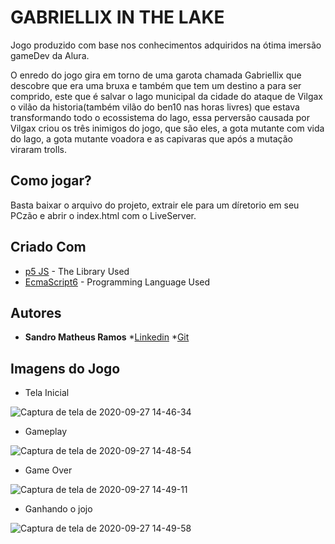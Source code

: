 # GABRIELLIX IN THE LAKE

Jogo produzido com base nos conhecimentos adquiridos na ótima imersão gameDev da Alura.

O enredo do jogo gira em torno de uma garota chamada Gabriellix que descobre que era uma bruxa e também que tem um destino a para ser comprido, este que é salvar o lago municipal da cidade do ataque de Vilgax o vilão da historia(também vilão do ben10 nas horas livres) que estava transformando todo o ecossistema do lago, essa perversão causada por Vilgax criou os três inimigos do jogo, que são eles, a gota mutante com vida do lago, a gota mutante voadora e as capivaras que após a mutação viraram trolls.  

## Como jogar?

Basta baixar o arquivo do projeto, extrair ele para um díretorio em seu PCzão e abrir o index.html com o LiveServer.


## Criado Com

* [p5 JS](https://p5js.org/) - The Library Used
* [EcmaScript6](https://www.ecma-international.org/ecma-262/6.0/) - Programming Language Used

## Autores

* **Sandro Matheus Ramos** 
*[Linkedin](https://www.linkedin.com/in/sandro-ramos-5a53011b3/)
*[Git](https://github.com/Sandrolaxx)

## Imagens do Jogo

* Tela Inicial 

![Captura de tela de 2020-09-27 14-46-34](https://user-images.githubusercontent.com/61207420/94372567-36a8d380-00d5-11eb-86f9-f6bdf57d9fe8.png)

* Gameplay

![Captura de tela de 2020-09-27 14-48-54](https://user-images.githubusercontent.com/61207420/94372577-4d4f2a80-00d5-11eb-96d4-ec559fec4dfb.png)

* Game Over

![Captura de tela de 2020-09-27 14-49-11](https://user-images.githubusercontent.com/61207420/94372584-5b04b000-00d5-11eb-9311-e5c2e9129c71.png)

* Ganhando o jojo

![Captura de tela de 2020-09-27 14-49-58](https://user-images.githubusercontent.com/61207420/94372605-7e2f5f80-00d5-11eb-97a3-3293b7b5f4e2.png)
